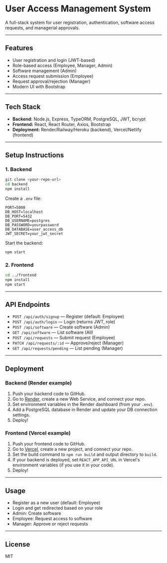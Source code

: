 # User Access Management System

A full-stack system for user registration, authentication, software access requests, and managerial approvals.

---

## Features

- User registration and login (JWT-based)
- Role-based access (Employee, Manager, Admin)
- Software management (Admin)
- Access request submission (Employee)
- Request approval/rejection (Manager)
- Modern UI with Bootstrap

---

## Tech Stack

- **Backend:** Node.js, Express, TypeORM, PostgreSQL, JWT, bcrypt
- **Frontend:** React, React Router, Axios, Bootstrap
- **Deployment:** Render/Railway/Heroku (backend), Vercel/Netlify (frontend)

---

## Setup Instructions

### 1. **Backend**

```sh
git clone <your-repo-url>
cd backend
npm install
```

Create a `.env` file:
```
PORT=5000
DB_HOST=localhost
DB_PORT=5432
DB_USERNAME=postgres
DB_PASSWORD=yourpassword
DB_DATABASE=user_access_db
JWT_SECRET=your_jwt_secret
```

Start the backend:
```sh
npm start
```

### 2. **Frontend**

```sh
cd ../frontend
npm install
npm start
```

---

## API Endpoints

- `POST /api/auth/signup` — Register (default: Employee)
- `POST /api/auth/login` — Login (returns JWT, role)
- `POST /api/software` — Create software (Admin)
- `GET /api/software` — List software (All)
- `POST /api/requests` — Submit request (Employee)
- `PATCH /api/requests/:id` — Approve/reject (Manager)
- `GET /api/requests/pending` — List pending (Manager)

---

## Deployment

### **Backend (Render example)**

1. Push your backend code to GitHub.
2. Go to [Render](https://render.com), create a new Web Service, and connect your repo.
3. Set environment variables in the Render dashboard (from your `.env`).
4. Add a PostgreSQL database in Render and update your DB connection settings.
5. Deploy!

### **Frontend (Vercel example)**

1. Push your frontend code to GitHub.
2. Go to [Vercel](https://vercel.com), create a new project, and connect your repo.
3. Set the build command to `npm run build` and output directory to `build`.
4. If your backend is deployed, set `REACT_APP_API_URL` in Vercel's environment variables (if you use it in your code).
5. Deploy!

---

## Usage

- Register as a new user (default: Employee)
- Login and get redirected based on your role
- Admin: Create software
- Employee: Request access to software
- Manager: Approve or reject requests

---

## License

MIT 